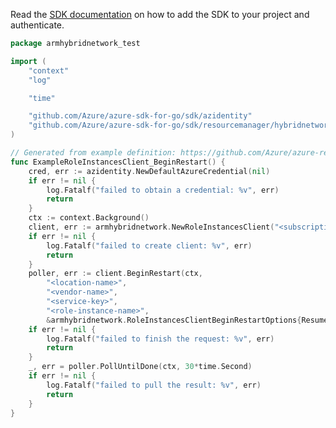 Read the [SDK documentation](https://github.com/Azure/azure-sdk-for-go/blob/sdk%2Fresourcemanager%2Fhybridnetwork%2Farmhybridnetwork%2Fv0.4.0/sdk/resourcemanager/hybridnetwork/armhybridnetwork/README.md) on how to add the SDK to your project and authenticate.

```go
package armhybridnetwork_test

import (
	"context"
	"log"

	"time"

	"github.com/Azure/azure-sdk-for-go/sdk/azidentity"
	"github.com/Azure/azure-sdk-for-go/sdk/resourcemanager/hybridnetwork/armhybridnetwork"
)

// Generated from example definition: https://github.com/Azure/azure-rest-api-specs/tree/main/specification/hybridnetwork/resource-manager/Microsoft.HybridNetwork/preview/2022-01-01-preview/examples/RoleInstanceRestart.json
func ExampleRoleInstancesClient_BeginRestart() {
	cred, err := azidentity.NewDefaultAzureCredential(nil)
	if err != nil {
		log.Fatalf("failed to obtain a credential: %v", err)
		return
	}
	ctx := context.Background()
	client, err := armhybridnetwork.NewRoleInstancesClient("<subscription-id>", cred, nil)
	if err != nil {
		log.Fatalf("failed to create client: %v", err)
		return
	}
	poller, err := client.BeginRestart(ctx,
		"<location-name>",
		"<vendor-name>",
		"<service-key>",
		"<role-instance-name>",
		&armhybridnetwork.RoleInstancesClientBeginRestartOptions{ResumeToken: ""})
	if err != nil {
		log.Fatalf("failed to finish the request: %v", err)
		return
	}
	_, err = poller.PollUntilDone(ctx, 30*time.Second)
	if err != nil {
		log.Fatalf("failed to pull the result: %v", err)
		return
	}
}
```
